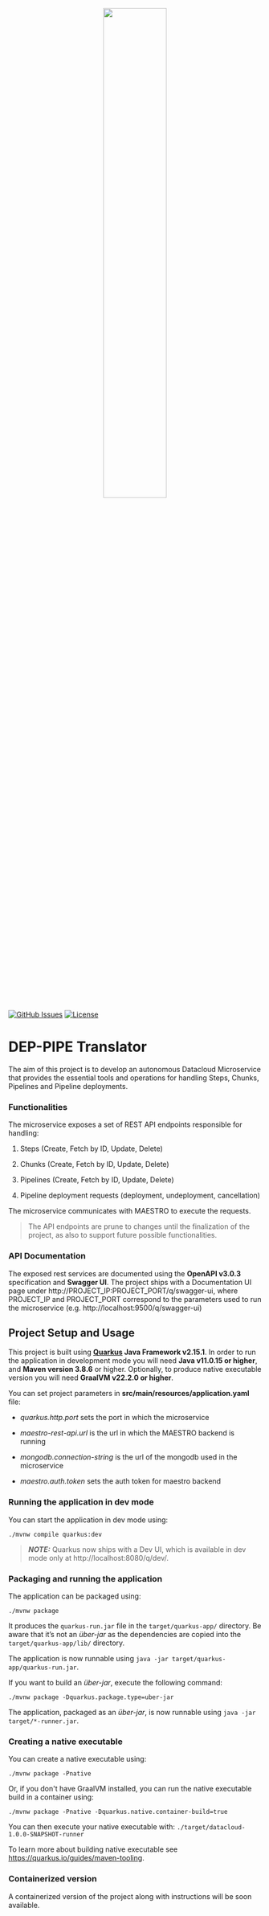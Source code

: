<p align="center"><img width=50% src="https://raw.githubusercontent.com/DataCloud-project/DEP-PIPE-translator/main/deprecated/img/DEPPIPE_Logo_TransparentBackground_White.png"></p>&nbsp;

[![GitHub Issues](https://img.shields.io/github/issues/DataCloud-project/DEP-PIPE-translator.svg)](https://github.com/DataCloud-project/DEP-PIPE-translator/issues)
[![License](https://img.shields.io/badge/license-Apache2.0-blue.svg)](https://opensource.org/licenses/Apache-2.0)

# **DEP-PIPE Translator**

The aim of this project is to develop an autonomous Datacloud Microservice that provides the essential tools and operations for handling Steps, Chunks, Pipelines and Pipeline deployments.

### Functionalities

The microservice exposes a set of REST API endpoints responsible for handling:

1. Steps (Create, Fetch by ID, Update, Delete)

2. Chunks (Create, Fetch by ID, Update, Delete)

3. Pipelines (Create, Fetch by ID, Update, Delete)

4. Pipeline deployment requests (deployment, undeployment, cancellation)

The microservice communicates with MAESTRO to execute the requests.

> The API endpoints are prune to changes until the finalization of the project, as also to support future possible functionalities.

[//]: # (Translator of the descriptor provided by ADA-PIPE in order to be deployed through DEP-PIPE)

### API Documentation

The exposed rest services are documented using the **OpenAPI v3.0.3** specification and **Swagger UI**. The project ships with a Documentation UI page under http://PROJECT_IP:PROJECT_PORT/q/swagger-ui, where PROJECT_IP and PROJECT_PORT correspond to the parameters used to run the microservice (e.g. http://localhost:9500/q/swagger-ui)

## **Project Setup and Usage**

This project is built using **[Quarkus](https://quarkus.io/) Java Framework v2.15.1**. In order to run the application in development mode you will need **Java v11.0.15 or higher**, and **Maven version 3.8.6** or higher. Optionally, to produce native executable version you will need **GraalVM v22.2.0 or higher**.

You can set project parameters in **src/main/resources/application.yaml** file:
- *quarkus.http.port* sets the port in which the microservice

- *maestro-rest-api.url* is the url in which the MAESTRO backend is running
- *mongodb.connection-string* is the url of the mongodb used in the microservice
- *maestro.auth.token* sets the auth token for maestro backend

### Running the application in dev mode

You can start the application in dev mode using:
```shell script
./mvnw compile quarkus:dev
```

> **_NOTE:_**  Quarkus now ships with a Dev UI, which is available in dev mode only at http://localhost:8080/q/dev/.

### Packaging and running the application

The application can be packaged using:
```shell script
./mvnw package
```
It produces the `quarkus-run.jar` file in the `target/quarkus-app/` directory.
Be aware that it’s not an _über-jar_ as the dependencies are copied into the `target/quarkus-app/lib/` directory.

The application is now runnable using `java -jar target/quarkus-app/quarkus-run.jar`.

If you want to build an _über-jar_, execute the following command:
```shell script
./mvnw package -Dquarkus.package.type=uber-jar
```

The application, packaged as an _über-jar_, is now runnable using `java -jar target/*-runner.jar`.

### Creating a native executable

You can create a native executable using:
```shell script
./mvnw package -Pnative
```

Or, if you don't have GraalVM installed, you can run the native executable build in a container using:
```shell script
./mvnw package -Pnative -Dquarkus.native.container-build=true
```

You can then execute your native executable with: `./target/datacloud-1.0.0-SNAPSHOT-runner`

To learn more about building native executable see https://quarkus.io/guides/maven-tooling.

### Containerized version

A containerized version of the project along with instructions will be soon available.
